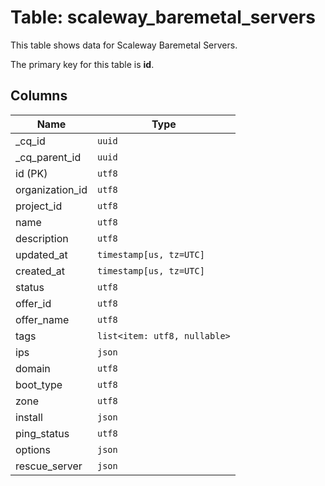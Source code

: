 # Table: scaleway_baremetal_servers

This table shows data for Scaleway Baremetal Servers.

The primary key for this table is **id**.

## Columns

| Name          | Type          |
| ------------- | ------------- |
|_cq_id|`uuid`|
|_cq_parent_id|`uuid`|
|id (PK)|`utf8`|
|organization_id|`utf8`|
|project_id|`utf8`|
|name|`utf8`|
|description|`utf8`|
|updated_at|`timestamp[us, tz=UTC]`|
|created_at|`timestamp[us, tz=UTC]`|
|status|`utf8`|
|offer_id|`utf8`|
|offer_name|`utf8`|
|tags|`list<item: utf8, nullable>`|
|ips|`json`|
|domain|`utf8`|
|boot_type|`utf8`|
|zone|`utf8`|
|install|`json`|
|ping_status|`utf8`|
|options|`json`|
|rescue_server|`json`|